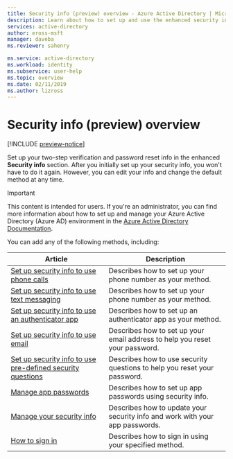 ```yaml
---
title: Security info (preview) overview - Azure Active Directory | Microsoft Docs
description: Learn about how to set up and use the enhanced security info.
services: active-directory
author: eross-msft
manager: daveba
ms.reviewer: sahenry

ms.service: active-directory
ms.workload: identity
ms.subservice: user-help
ms.topic: overview
ms.date: 02/11/2019
ms.author: lizross
---
```



# Security info (preview) overview

[!INCLUDE [preview-notice](../../../includes/active-directory-end-user-preview-notice-security-info.md)]

Set up your two-step verification and password reset info in the enhanced **Security info** section. After you initially set up your security info, you won't have to do it again. However, you can edit your info and change the default method at any time.

>[!Important]
>This content is intended for users. If you're an administrator, you can find more information about how to set up and manage your Azure Active Directory (Azure AD) environment in the [Azure Active Directory Documentation](https://docs.microsoft.com/azure/active-directory).

You can add any of the following methods, including:

|Article |Description |
|------|------------|
|[Set up security info to use phone calls](security-info-setup-phone-number.md)| Describes how to set up your phone number as your method.|
|[Set up security info to use text messaging](security-info-setup-text-msg.md)|Describes how to set up your phone number as your method.|
|[Set up security info to use an authenticator app](security-info-setup-auth-app.md)|Describes how to set up an authenticator app as your method.|
|[Set up security info to use email](security-info-setup-email.md)|Describes how to set up your email address to help you reset your password.|
|[Set up security info to use pre-defined security questions](security-info-setup-questions.md)|Describes how to use security questions to help you reset your password.|
|[Manage app passwords](security-info-app-passwords.md)|Describes how to set up app passwords using security info.|
|[Manage your security info](security-info-manage-settings.md)|Describes how to update your security info and work with your app passwords.|
|[How to sign in](user-help-sign-in.md)|Describes how to sign in using your specified method.|
